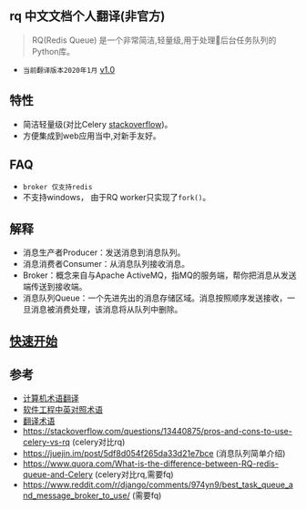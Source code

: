 
## rq 中文文档个人翻译(非官方)

> RQ(Redis Queue) 是一个非常简洁,轻量级,用于处理后台任务队列的Python库。

- `当前翻译版本2020年1月` [v1.0](https://github.com/rq/rq/releases/tag/v1.0)

## 特性 

- 简洁轻量级(对比Celery [stackoverflow](https://stackoverflow.com/questions/13440875/pros-and-cons-to-use-celery-vs-rq))。
- 方便集成到web应用当中,对新手友好。


## FAQ
- `broker 仅支持redis`
- 不支持windows， 由于RQ worker只实现了`fork()`。

## 解释
- 消息生产者Producer：发送消息到消息队列。
- 消息消费者Consumer：从消息队列接收消息。
- Broker：概念来自与Apache ActiveMQ，指MQ的服务端，帮你把消息从发送端传送到接收端。
- 消息队列Queue：一个先进先出的消息存储区域。消息按照顺序发送接收，一旦消息被消费处理，该消息将从队列中删除。

## [快速开始](zh-cn/quickstart.md)

## 参考
- [计算机术语翻译](http://dict.cnki.net/dict_result.aspx?searchword=Burst%20Mode)
- [软件工程中英对照术语](https://people.ubuntu.com/~happyaron/l10n/%E8%BD%AF%E4%BB%B6%E5%B7%A5%E7%A8%8B%E4%B8%AD%E8%8B%B1%E5%AF%B9%E7%85%A7%E6%9C%AF%E8%AF%AD%E8%A1%A8-old.html)
- [翻译术语](https://github.com/dotnetcore/aspnetcore-doc-cn/wiki/%E7%BF%BB%E8%AF%91%E6%9C%AF%E8%AF%AD)
- https://stackoverflow.com/questions/13440875/pros-and-cons-to-use-celery-vs-rq (celery对比rq)
- https://juejin.im/post/5df8d054f265da33d21e7bce (消息队列简单介绍)
- https://www.quora.com/What-is-the-difference-between-RQ-redis-queue-and-Celery  (celery对比rq,需要fq)
- https://www.reddit.com/r/django/comments/974yn9/best_task_queue_and_message_broker_to_use/ (需要fq)


